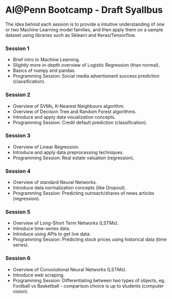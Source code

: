 # AI@Penn Bootcamp - Draft Syallbus
The idea behind each session is to provide a intuitive understanding of one or two Machine Learning model families, and then apply them on a sample dataset using
libraries such as Sklearn and Keras/Tensorflow.

### Session 1
* Brief intro to Machine Learning.
* Slightly more in-depth overview of Logistic Regression (than normal).
* Basics of numpy and pandas.
* Programming Session: Social media advertisment success prediction (classification).

### Session 2
* Overview of SVMs, K-Nearest Neighbours algorithm.
* Overview of Decision Tree and Random Forest algorithms.
* Introduce and apply data visualization concepts.
* Programming Session: Credit default prediction (classification).

### Session 3
* Overview of Linear Regression.
* Introduce and apply data preprocessing techniques.
* Programming Session: Real estate valuation (regression).

### Session 4
* Overview of standard Neural Networks.
* Introduce data normalization concepts (like Dropout).
* Programming Session: Predicting outreach/shares of news articles (regression).

### Session 5
* Overview of Long-Short Term Networks (LSTMs).
* Introduce time-series data.
* Introduce using APIs to get live data.
* Programming Session: Predicting stock prices using historical data (time series).

### Session 6
* Overview of Convolutional Neural Networks (LSTMs).
* Introduce web scraping.
* Programming Session: Differentiating between two types of objects, eg. Football vs Basketball - comparison choice is up to students (computer vision).
